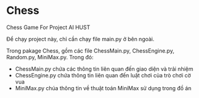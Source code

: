 # Chess
Chess Game For Project AI HUST

Để chạy project này, chỉ cần chạy file main.py ở bên ngoài.

Trong pakage Chess, gồm các file ChessMain.py, ChessEngine.py, Random.py, MiniMax.py. Trong đó:
  - ChessMain.py chứa các thông tin liên quan đến giao diện và trải nhiệm
  - ChessEngine.py chứa thông tin liên quan đến luật chơi của trò chơi cờ vua
  - MiniMax.py chúa thông tin về thuật toán MiniMax sử dụng trong đồ án
